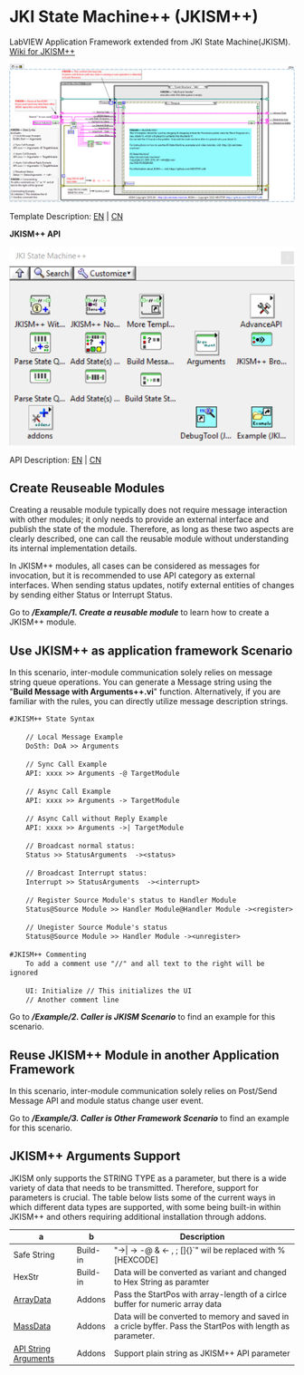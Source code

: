 # JKI State Machine++ (JKISM++)

LabVIEW Application Framework extended from JKI State Machine(JKISM). [Wiki for JKISM++](https://github.com/NEVSTOP-LAB/JKI-State-Machine-Plus-Plus/wiki)

![image](/.doc/JKISM%2B%2B%20With%20Event%20Structure%20Template.png)

Template Description:
[EN](src/help/NEVSTOP/JKI%20State%20Machine%2B%2B/Template%20Description(EN).md) |
[CN](src/help/NEVSTOP/JKI%20State%20Machine%2B%2B/Template%20Description(CN).md)

**JKISM++ API**

![image](.doc/JKISM%2B%2B%20Palette.png)

API Description:
[EN](src/help/NEVSTOP/JKI%20State%20Machine%2B%2B/VI%20Description(EN).md) |
[CN](src/help/NEVSTOP/JKI%20State%20Machine%2B%2B/VI%20Description(CN).md)

## Create Reuseable Modules

Creating a reusable module typically does not require message interaction with other modules; it only needs to provide an external interface and publish the state of the module. Therefore, as long as these two aspects are clearly described, one can call the reusable module without understanding its internal implementation details.

In JKISM++ modules, all cases can be considered as messages for invocation, but it is recommended to use API category as external interfaces. When sending status updates, notify external entities of changes by sending either Status or Interrupt Status.

Go to ***/Example/1. Create a reusable module*** to learn how to create a JKISM++ module.


## Use JKISM++ as application framework Scenario

In this scenario, inter-module communication solely relies on message string queue operations. You can generate a Message string using the "**Build Message with Arguments++.vi**" function. Alternatively, if you are familiar with the rules, you can directly utilize message description strings.

```
#JKISM++ State Syntax

    // Local Message Example
    DoSth: DoA >> Arguments

    // Sync Call Example
    API: xxxx >> Arguments -@ TargetModule

    // Async Call Example
    API: xxxx >> Arguments -> TargetModule

    // Async Call without Reply Example
    API: xxxx >> Arguments ->| TargetModule

    // Broadcast normal status:
    Status >> StatusArguments  -><status>

    // Broadcast Interrupt status:
    Interrupt >> StatusArguments  -><interrupt>

    // Register Source Module's status to Handler Module
    Status@Source Module >> Handler Module@Handler Module -><register>

    // Unegister Source Module's status
    Status@Source Module >> Handler Module -><unregister>

#JKISM++ Commenting
    To add a comment use "//" and all text to the right will be ignored

    UI: Initialize // This initializes the UI
    // Another comment line
```

Go to ***/Example/2. Caller is JKISM Scenario*** to find an example for this scenario.

## Reuse JKISM++ Module in another Application Framework

In this scenario, inter-module communication solely relies on Post/Send Message API and module status change user event.

Go to ***/Example/3. Caller is Other Framework Scenario*** to find an example for this scenario.

## JKISM++ Arguments Support

JKISM only supports the STRING TYPE as a parameter, but there is a wide variety of data that needs to be transmitted. Therefore, support for parameters is crucial. The table below lists some of the current ways in which different data types are supported, with some being built-in within JKISM++ and others requiring additional installation through addons.

| a | b |Description|
|---|---|---|
| Safe String | Build-in | "->\| -> -@ & <- , ; []{}`"  wil be replaced with %[HEXCODE] |
| HexStr | Build-in | Data will be converted as variant and changed to Hex String as paramter |
|[ArrayData](https://github.com/NEVSTOP-LAB/JKISMPP-Array-Parameter-Support) |Addons|Pass the StartPos with array-length of a cirlce buffer for numeric array data|
|[MassData](https://github.com/NEVSTOP-LAB/JKISMPP-MassData-Parameter-Support) |Addons|Data will be converted to memory and saved in a cricle byffer. Pass the StartPos with length as parameter. |
|[API String Arguments](https://github.com/NEVSTOP-LAB/JKISMPP-API-String-Arugments-Support) |Addons|Support plain string as JKISM++ API parameter|

